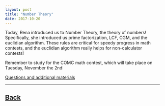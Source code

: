 ```yaml
---
layout: post
title: "Number Theory"
date: 2017-10-20
---
```

Today, Rena introduced us to Number Theory, the theory of numbers! Specifically, she introduced us prime factorization, LCF, CGM, and the euclidian algorithm. These rules are critical for speedy progress in math contests, and the euclidian algorithm really helps for non-calculator contests!

Remember to study for the COMC math contest, which will take place on Tuesday, November the 2nd

[Questions and additional materials](https://docs.google.com/presentation/d/1CncNWLv2maqwQ_FHaqFjmUGIh6cSrX_7aWXqQ7N6290/edit?usp=sharing)

___	

## [Back](/deca/blog)


